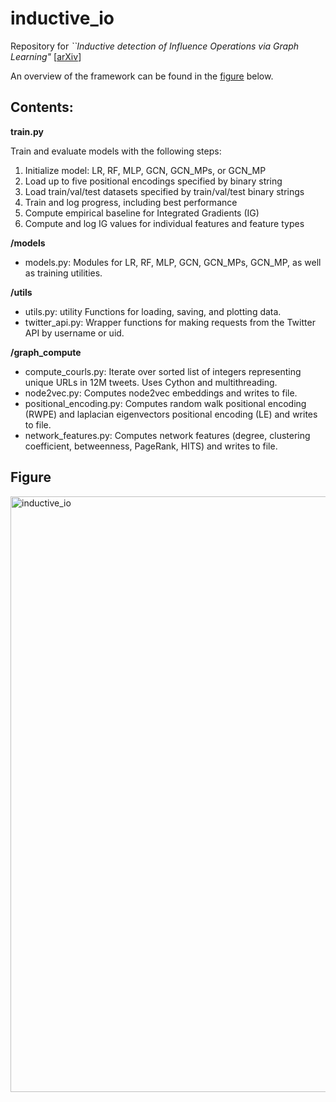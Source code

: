 # inductive_io

Repository for _``Inductive detection of Influence Operations via Graph Learning"_ [[arXiv](https://arxiv.org/abs/2305.16544)]

An overview of the framework can be found in the [figure](##figure) below. 

## Contents:

**train.py**  

Train and evaluate models with the following steps:
1. Initialize model: LR, RF, MLP, GCN, GCN_MPs, or GCN_MP
2. Load up to five positional encodings specified by binary string 
3. Load train/val/test datasets specified by train/val/test binary strings
4. Train and log progress, including best performance
5. Compute empirical baseline for Integrated Gradients (IG)
6. Compute and log IG values for individual features and feature types

**/models**

* models.py: Modules for LR, RF, MLP, GCN, GCN_MPs, GCN_MP, as well as training utilities.
  
**/utils**

* utils.py: utility Functions for loading, saving, and plotting data.
* twitter_api.py: Wrapper functions for making requests from the Twitter API by username or uid.

**/graph_compute**

* compute_courls.py: Iterate over sorted list of integers representing unique URLs in 12M tweets. Uses Cython and multithreading. 
* node2vec.py: Computes node2vec embeddings and writes to file.
* positional_encoding.py: Computes random walk positional encoding (RWPE) and laplacian eigenvectors positional encoding (LE) and writes to file.
* network_features.py: Computes network features (degree, clustering coefficient, betweenness, PageRank, HITS) and writes to file.

## Figure
<img width="953" alt="inductive_io" src="https://github.com/nngabe/inductive_io/assets/50005216/62a9e715-30f8-47da-98cc-f5e90f21ef85">


